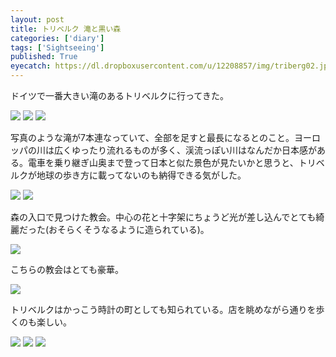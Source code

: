 ```yaml
---
layout: post
title: トリベルク 滝と黒い森
categories: ['diary']
tags: ['Sightseeing']
published: True
eyecatch: https://dl.dropboxusercontent.com/u/12208857/img/triberg02.jpg
---
```


ドイツで一番大きい滝のあるトリベルクに行ってきた。

<img src="https://dl.dropboxusercontent.com/u/12208857/img/triberg01.jpg" class="image-on-frame image-fade">

<img src="https://dl.dropboxusercontent.com/u/12208857/img/triberg02.jpg" class="image-on-frame image-fade">

<img src="https://dl.dropboxusercontent.com/u/12208857/img/triberg03.jpg" class="image-on-frame image-fade">

写真のような滝が7本連なっていて、全部を足すと最長になるとのこと。ヨーロッパの川は広くゆったり流れるものが多く、渓流っぽい川はなんだか日本感がある。電車を乗り継ぎ山奥まで登って日本と似た景色が見たいかと思うと、トリベルクが地球の歩き方に載ってないのも納得できる気がした。

<img src="https://dl.dropboxusercontent.com/u/12208857/img/triberg04.jpg" class="image-on-frame image-fade">

<img src="https://dl.dropboxusercontent.com/u/12208857/img/triberg05.jpg" class="image-on-frame image-fade">

森の入口で見つけた教会。中心の花と十字架にちょうど光が差し込んでとても綺麗だった(おそらくそうなるように造られている)。

<img src="https://dl.dropboxusercontent.com/u/12208857/img/triberg06.jpg" class="image-on-frame image-fade">

こちらの教会はとても豪華。

<img src="https://dl.dropboxusercontent.com/u/12208857/img/triberg07.jpg" class="image-on-frame image-fade">

トリベルクはかっこう時計の町としても知られている。店を眺めながら通りを歩くのも楽しい。

<img src="https://dl.dropboxusercontent.com/u/12208857/img/triberg08.jpg" class="image-on-frame image-fade">

<img src="https://dl.dropboxusercontent.com/u/12208857/img/triberg09.jpg" class="image-on-frame image-fade">

<img src="https://dl.dropboxusercontent.com/u/12208857/img/triberg10.jpg" class="image-on-frame image-fade">
